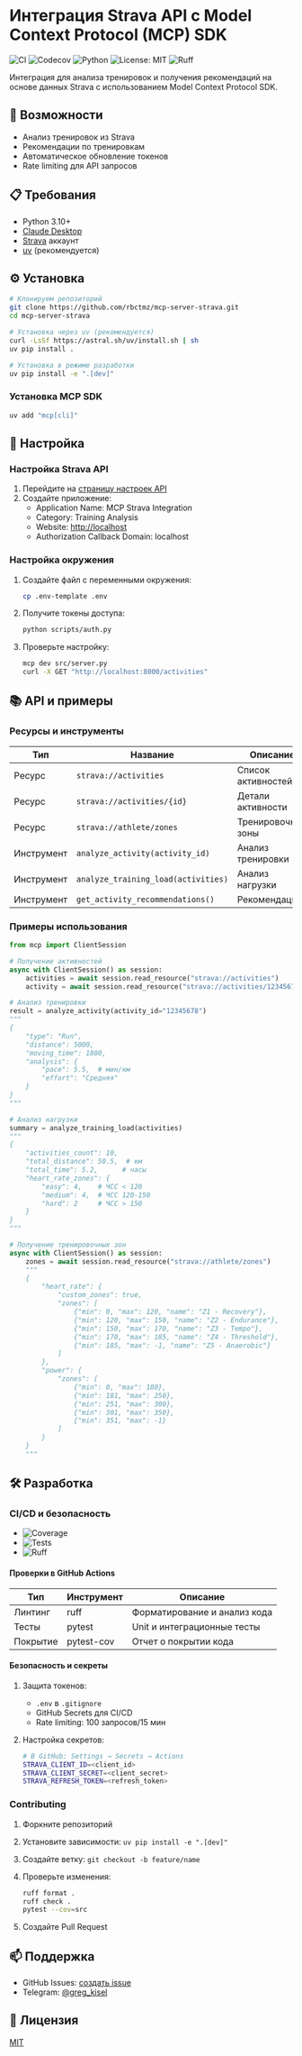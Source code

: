 # Интеграция Strava API с Model Context Protocol (MCP) SDK

![CI](https://github.com/rbctmz/mcp-server-strava/actions/workflows/ci.yml/badge.svg)
![Codecov](https://codecov.io/gh/rbctmz/mcp-server-strava/branch/main/graph/badge.svg)
![Python](https://img.shields.io/badge/python-3.10+-blue.svg)
![License: MIT](https://img.shields.io/badge/License-MIT-yellow.svg)
![Ruff](https://img.shields.io/badge/code%20style-ruff-000000.svg)

Интеграция для анализа тренировок и получения рекомендаций на основе данных Strava с использованием Model Context Protocol SDK.

## 🚀 Возможности

- Анализ тренировок из Strava
- Рекомендации по тренировкам
- Автоматическое обновление токенов
- Rate limiting для API запросов

## 📋 Требования

- Python 3.10+
- [Claude Desktop](https://claude.ai/desktop)
- [Strava](https://www.strava.com) аккаунт
- [uv](https://github.com/astral-sh/uv) (рекомендуется)

## ⚙️ Установка

```bash
# Клонируем репозиторий
git clone https://github.com/rbctmz/mcp-server-strava.git
cd mcp-server-strava

# Установка через uv (рекомендуется)
curl -LsSf https://astral.sh/uv/install.sh | sh
uv pip install .

# Установка в режиме разработки
uv pip install -e ".[dev]"
```

### Установка MCP SDK

```bash
uv add "mcp[cli]"
```

## 🔧 Настройка

### Настройка Strava API

1. Перейдите на [страницу настроек API](https://www.strava.com/settings/api)
2. Создайте приложение:
   - Application Name: MCP Strava Integration
   - Category: Training Analysis
   - Website: <http://localhost>
   - Authorization Callback Domain: localhost

### Настройка окружения

1. Создайте файл с переменными окружения:

   ```bash
   cp .env-template .env
   ```

2. Получите токены доступа:

   ```bash
   python scripts/auth.py
   ```

3. Проверьте настройку:

   ```bash
   mcp dev src/server.py
   curl -X GET "http://localhost:8000/activities"
   ```

## 📚 API и примеры

### Ресурсы и инструменты

| Тип | Название | Описание |
|-----|----------|----------|
| Ресурс | `strava://activities` | Список активностей |
| Ресурс | `strava://activities/{id}` | Детали активности |
| Ресурс | `strava://athlete/zones` | Тренировочные зоны |
| Инструмент | `analyze_activity(activity_id)` | Анализ тренировки |
| Инструмент | `analyze_training_load(activities)` | Анализ нагрузки |
| Инструмент | `get_activity_recommendations()` | Рекомендации |

### Примеры использования

```python
from mcp import ClientSession

# Получение активностей
async with ClientSession() as session:
    activities = await session.read_resource("strava://activities")
    activity = await session.read_resource("strava://activities/12345678")

# Анализ тренировки
result = analyze_activity(activity_id="12345678")
"""
{
    "type": "Run",
    "distance": 5000,
    "moving_time": 1800,
    "analysis": {
        "pace": 5.5,  # мин/км
        "effort": "Средняя"
    }
}
"""

# Анализ нагрузки
summary = analyze_training_load(activities)
"""
{
    "activities_count": 10,
    "total_distance": 50.5,  # км
    "total_time": 5.2,      # часы
    "heart_rate_zones": {
        "easy": 4,    # ЧСС < 120
        "medium": 4,  # ЧСС 120-150
        "hard": 2     # ЧСС > 150
    }
}
"""

# Получение тренировочных зон
async with ClientSession() as session:
    zones = await session.read_resource("strava://athlete/zones")
    """
    {
        "heart_rate": {
            "custom_zones": true,
            "zones": [
                {"min": 0, "max": 120, "name": "Z1 - Recovery"},
                {"min": 120, "max": 150, "name": "Z2 - Endurance"},
                {"min": 150, "max": 170, "name": "Z3 - Tempo"},
                {"min": 170, "max": 185, "name": "Z4 - Threshold"},
                {"min": 185, "max": -1, "name": "Z5 - Anaerobic"}
            ]
        },
        "power": {
            "zones": [
                {"min": 0, "max": 180},
                {"min": 181, "max": 250},
                {"min": 251, "max": 300},
                {"min": 301, "max": 350},
                {"min": 351, "max": -1}
            ]
        }
    }
    """
```

## 🛠 Разработка

### CI/CD и безопасность

- ![Coverage](https://img.shields.io/badge/coverage-72%25-yellow.svg)
- ![Tests](https://img.shields.io/badge/tests-15%20passed-green.svg)
- ![Ruff](https://img.shields.io/badge/code%20style-ruff-000000.svg)

#### Проверки в GitHub Actions

| Тип | Инструмент | Описание |
|-----|------------|-----------|
| Линтинг | ruff | Форматирование и анализ кода |
| Тесты | pytest | Unit и интеграционные тесты |
| Покрытие | pytest-cov | Отчет о покрытии кода |

#### Безопасность и секреты

1. Защита токенов:
   - `.env` в `.gitignore`
   - GitHub Secrets для CI/CD
   - Rate limiting: 100 запросов/15 мин

2. Настройка секретов:

   ```bash
   # В GitHub: Settings → Secrets → Actions
   STRAVA_CLIENT_ID=<client_id>
   STRAVA_CLIENT_SECRET=<client_secret>
   STRAVA_REFRESH_TOKEN=<refresh_token>
   ```

### Contributing

1. Форкните репозиторий
2. Установите зависимости: `uv pip install -e ".[dev]"`
3. Создайте ветку: `git checkout -b feature/name`
4. Проверьте изменения:

   ```bash
   ruff format .
   ruff check .
   pytest --cov=src
   ```

5. Создайте Pull Request

## 📫 Поддержка

- GitHub Issues: [создать issue](https://github.com/rbctmz/mcp-server-strava/issues)
- Telegram: [@greg_kisel](https://t.me/greg_kisel)

## 📄 Лицензия

[MIT](LICENSE)
